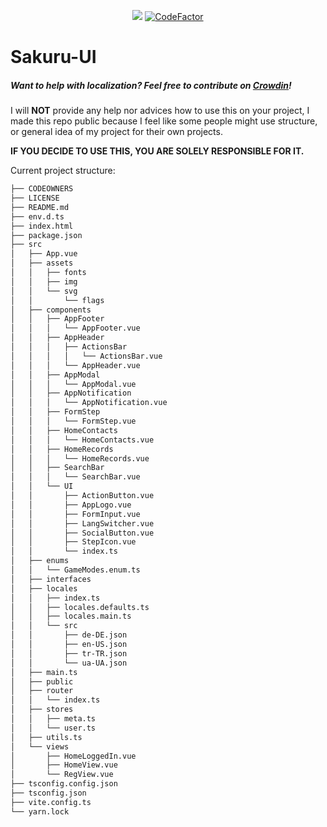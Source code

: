 <p align="center">
<a title="Crowdin" target="_blank" href="https://crowdin.com/project/sakuru"><img src="https://badges.crowdin.net/sakuru/localized.svg"></a>
  <a href="https://www.codefactor.io/repository/github/osu-sakuru/sakuru-ui">
    <img src="https://www.codefactor.io/repository/github/osu-sakuru/sakuru-ui/badge" alt="CodeFactor" />
  </a>
</p>

# Sakuru-UI

##### Want to help with localization? Feel free to contribute on [Crowdin](https://crowdin.com/project/sakuru)!

I will **NOT** provide any help nor advices how to use this on your project, I made this repo public because I feel like some people might use structure, or general idea of my project for their own projects.

**IF YOU DECIDE TO USE THIS, YOU ARE SOLELY RESPONSIBLE FOR IT.**

Current project structure:

```sh
├── CODEOWNERS
├── LICENSE
├── README.md
├── env.d.ts
├── index.html
├── package.json
├── src
│   ├── App.vue
│   ├── assets
│   │   ├── fonts
│   │   ├── img
│   │   └── svg
│   │       └── flags
│   ├── components
│   │   ├── AppFooter
│   │   │   └── AppFooter.vue
│   │   ├── AppHeader
│   │   │   ├── ActionsBar
│   │   │   │   └── ActionsBar.vue
│   │   │   └── AppHeader.vue
│   │   ├── AppModal
│   │   │   └── AppModal.vue
│   │   ├── AppNotification
│   │   │   └── AppNotification.vue
│   │   ├── FormStep
│   │   │   └── FormStep.vue
│   │   ├── HomeContacts
│   │   │   └── HomeContacts.vue
│   │   ├── HomeRecords
│   │   │   └── HomeRecords.vue
│   │   ├── SearchBar
│   │   │   └── SearchBar.vue
│   │   └── UI
│   │       ├── ActionButton.vue
│   │       ├── AppLogo.vue
│   │       ├── FormInput.vue
│   │       ├── LangSwitcher.vue
│   │       ├── SocialButton.vue
│   │       ├── StepIcon.vue
│   │       └── index.ts
│   ├── enums
│   │   └── GameModes.enum.ts
│   ├── interfaces
│   ├── locales
│   │   ├── index.ts
│   │   ├── locales.defaults.ts
│   │   ├── locales.main.ts
│   │   └── src
│   │       ├── de-DE.json
│   │       ├── en-US.json
│   │       ├── tr-TR.json
│   │       └── ua-UA.json
│   ├── main.ts
│   ├── public
│   ├── router
│   │   └── index.ts
│   ├── stores
│   │   ├── meta.ts
│   │   └── user.ts
│   ├── utils.ts
│   └── views
│       ├── HomeLoggedIn.vue
│       ├── HomeView.vue
│       └── RegView.vue
├── tsconfig.config.json
├── tsconfig.json
├── vite.config.ts
└── yarn.lock
```
